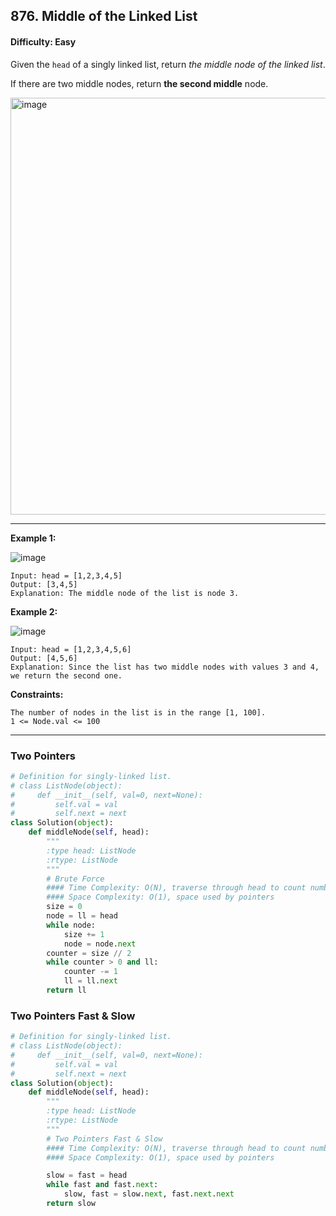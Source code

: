 ## 876. Middle of the Linked List

#### Difficulty: Easy

Given the ```head``` of a singly linked list, return _the middle node of the linked list_.

If there are two middle nodes, return __the second middle__ node.

<img width="667" alt="image" src="https://user-images.githubusercontent.com/35042430/205469894-820539c5-5094-46e5-9c6f-966aed2bdd22.png">

---

__Example 1:__

![image](https://assets.leetcode.com/uploads/2021/07/23/lc-midlist1.jpg)

```
Input: head = [1,2,3,4,5]
Output: [3,4,5]
Explanation: The middle node of the list is node 3.
```

__Example 2:__

![image](https://assets.leetcode.com/uploads/2021/07/23/lc-midlist2.jpg)

```
Input: head = [1,2,3,4,5,6]
Output: [4,5,6]
Explanation: Since the list has two middle nodes with values 3 and 4, we return the second one.
```

__Constraints:__

```
The number of nodes in the list is in the range [1, 100].
1 <= Node.val <= 100
```

---

### Two Pointers

```Python
# Definition for singly-linked list.
# class ListNode(object):
#     def __init__(self, val=0, next=None):
#         self.val = val
#         self.next = next
class Solution(object):
    def middleNode(self, head):
        """
        :type head: ListNode
        :rtype: ListNode
        """
        # Brute Force
        #### Time Complexity: O(N), traverse through head to count number of nodes
        #### Space Complexity: O(1), space used by pointers
        size = 0
        node = ll = head
        while node:
            size += 1
            node = node.next
        counter = size // 2
        while counter > 0 and ll:
            counter -= 1
            ll = ll.next
        return ll
```

### Two Pointers Fast & Slow

```Python
# Definition for singly-linked list.
# class ListNode(object):
#     def __init__(self, val=0, next=None):
#         self.val = val
#         self.next = next
class Solution(object):
    def middleNode(self, head):
        """
        :type head: ListNode
        :rtype: ListNode
        """
        # Two Pointers Fast & Slow
        #### Time Complexity: O(N), traverse through head to count number of nodes
        #### Space Complexity: O(1), space used by pointers

        slow = fast = head
        while fast and fast.next:
            slow, fast = slow.next, fast.next.next
        return slow
```
